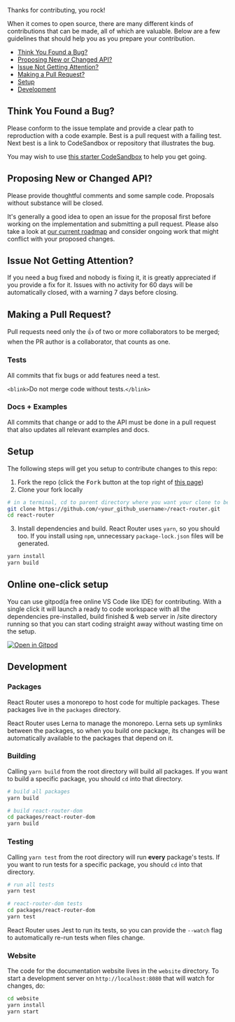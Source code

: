 Thanks for contributing, you rock!

When it comes to open source, there are many different kinds of contributions that can be made, all of which are valuable. Below are a few guidelines that should help you as you prepare your contribution.

- [Think You Found a Bug?](#bug)
- [Proposing New or Changed API?](#api)
- [Issue Not Getting Attention?](#attention)
- [Making a Pull Request?](#pr)
- [Setup](#setup)
- [Development](#dev)

<a name="bug"/></a>

## Think You Found a Bug?

Please conform to the issue template and provide a clear path to reproduction with a code example. Best is a pull request with a failing test. Next best is a link to CodeSandbox or repository that illustrates the bug.

You may wish to use [this starter CodeSandbox](https://codesandbox.io/s/react-router-v5-starter-4g9ei) to help you get going.

<a name="api"/></a>

## Proposing New or Changed API?

Please provide thoughtful comments and some sample code. Proposals without substance will be closed.

It's generally a good idea to open an issue for the proposal first before working on the implementation and submitting a pull request. Please also take a look at [our current roadmap](https://github.com/ReactTraining/react-router/issues/6885) and consider ongoing work that might conflict with your proposed changes.

<a name="attention"/></a>

## Issue Not Getting Attention?

If you need a bug fixed and nobody is fixing it, it is greatly appreciated if you provide a fix for it. Issues with no activity for 60 days will be automatically closed, with a warning 7 days before closing.

<a name="pr"/></a>

## Making a Pull Request?

Pull requests need only the :+1: of two or more collaborators to be merged; when the PR author is a collaborator, that counts as one.

### Tests

All commits that fix bugs or add features need a test.

`<blink>`Do not merge code without tests.`</blink>`

### Docs + Examples

All commits that change or add to the API must be done in a pull request that also updates all relevant examples and docs.

<a name="setup"/></a>

## Setup

The following steps will get you setup to contribute changes to this repo:

1. Fork the repo (click the <kbd>Fork</kbd> button at the top right of [this page](https://github.com/ReactTraining/react-router))
2. Clone your fork locally

```bash
# in a terminal, cd to parent directory where you want your clone to be, then
git clone https://github.com/<your_github_username>/react-router.git
cd react-router
```

3. Install dependencies and build. React Router uses `yarn`, so you should too. If you install using `npm`, unnecessary `package-lock.json` files will be generated.

```bash
yarn install
yarn build
```

## Online one-click setup

You can use gitpod(a free online VS Code like IDE) for contributing. With a single click it will launch a ready to code workspace with all the dependencies pre-installed, build finished & web server in /site directory running so that you can start coding straight away without wasting time on the setup.

[![Open in Gitpod](https://gitpod.io/button/open-in-gitpod.svg)](https://gitpod.io/#https://github.com/ReactTraining/react-router)

<a name="dev"/></a>

## Development

### Packages

React Router uses a monorepo to host code for multiple packages. These packages live in the `packages` directory.

React Router uses Lerna to manage the monorepo. Lerna sets up symlinks between the packages, so when you build one package, its changes will be automatically available to the packages that depend on it.

### Building

Calling `yarn build` from the root directory will build all packages. If you want to build a specific package, you should `cd` into that directory.

```bash
# build all packages
yarn build

# build react-router-dom
cd packages/react-router-dom
yarn build
```

### Testing

Calling `yarn test` from the root directory will run **every** package's tests. If you want to run tests for a specific package, you should `cd` into that directory.

```bash
# run all tests
yarn test

# react-router-dom tests
cd packages/react-router-dom
yarn test
```

React Router uses Jest to run its tests, so you can provide the `--watch` flag to automatically re-run tests when files change.

### Website

The code for the documentation website lives in the `website` directory. To start a development server on `http://localhost:8080` that will watch for changes, do:

```bash
cd website
yarn install
yarn start
```
